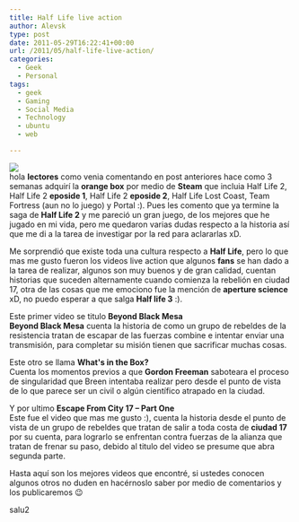 ```yaml
---
title: Half Life live action
author: Alevsk
type: post
date: 2011-05-29T16:22:41+00:00
url: /2011/05/half-life-live-action/
categories:
  - Geek
  - Personal
tags:
  - geek
  - Gaming
  - Social Media
  - Technology
  - ubuntu
  - web

---
```

[![](/images/halflife.jpg)](http://www.alevsk.com/2011/05/half-life-live-action/halflife/)  
hola **lectores** como venia comentando en post anteriores hace como 3 semanas adquirí la **orange box** por medio de **Steam** que incluia Half Life 2, Half Life 2 **eposide 1**, Half Life 2 **eposide 2**, Half Life Lost Coast, Team Fortress (aun no lo juego) y Portal :). Pues les comento que ya termine la saga de **Half Life 2** y me pareció un gran juego, de los mejores que he jugado en mi vida, pero me quedaron varias dudas respecto a la historia así que me di a la tarea de investigar por la red para aclararlas xD.

Me sorprendió que existe toda una cultura respecto a **Half Life**, pero lo que mas me gusto fueron los videos live action que algunos **fans** se han dado a la tarea de realizar, algunos son muy buenos y de gran calidad, cuentan historias que suceden alternamente cuando comienza la rebelión en ciudad 17, otra de las cosas que me emociono fue la mención de **aperture science** xD, no puedo esperar a que salga **Half life 3** :).

Este primer video se titulo **Beyond Black Mesa**  
**Beyond Black Mesa** cuenta la historia de como un grupo de rebeldes de la resistencia tratan de escapar de las fuerzas combine e intentar enviar una transmisión, para completar su misión tienen que sacrificar muchas cosas.  


Este otro se llama **What's in the Box?**  
Cuenta los momentos previos a que **Gordon Freeman** saboteara el proceso de singularidad que Breen intentaba realizar pero desde el punto de vista de lo que parece ser un civil o algún científico atrapado en la ciudad.  


Y por ultimo **Escape From City 17 – Part One**  
Este fue el video que mas me gusto :), cuenta la historia desde el punto de vista de un grupo de rebeldes que tratan de salir a toda costa de **ciudad 17** por su cuenta, para lograrlo se enfrentan contra fuerzas de la alianza que tratan de frenar su paso, debido al titulo del video se presume que abra segunda parte.  


Hasta aquí son los mejores videos que encontré, si ustedes conocen algunos otros no duden en hacérnoslo saber por medio de comentarios y los publicaremos 😉

salu2